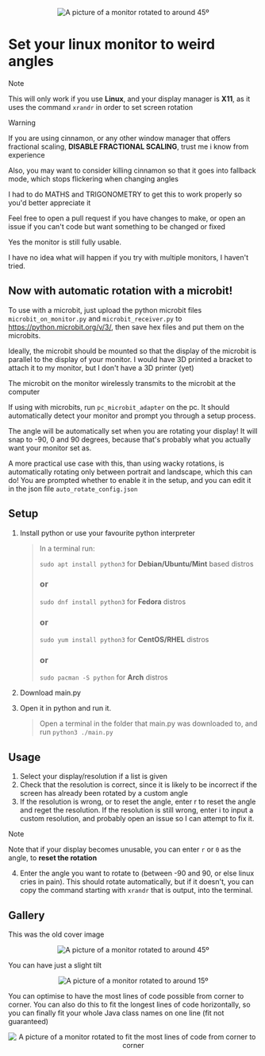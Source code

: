 <p></p>
<center><img style="max-height:40vh; margin:0 auto" src="https://cloud-m3nwxccz4-hack-club-bot.vercel.app/0pxl_20250118_222421911.mp.jpg" alt="A picture of a monitor rotated to around 45º"></center>

# Set your linux monitor to weird angles
> [!note]
> This will only work if you use **Linux**, and your display manager is **X11**, as it uses the command `xrandr` in order to set screen rotation

> [!WARNING]
> If you are using cinnamon, or any other window manager that offers fractional scaling, **DISABLE FRACTIONAL SCALING**, trust me i know from experience
> 
> Also, you may want to consider killing cinnamon so that it goes into fallback mode, which stops flickering when changing angles



I had to do MATHS and TRIGONOMETRY to get this to work properly so you'd better appreciate it

Feel free to open a pull request if you have changes to make, or open an issue if you can't code but want something to be changed or fixed

Yes the monitor is still fully usable.

I have no idea what will happen if you try with multiple monitors, I haven't tried.

## Now with automatic rotation with a microbit!

To use with a microbit, just upload the python microbit files `microbit_on_monitor.py` and `microbit_receiver.py` to https://python.microbit.org/v/3/, then save hex files and put them on the microbits.

Ideally, the microbit should be mounted so that the display of the microbit is parallel to the display of your monitor. I would have 3D printed a bracket to attach it to my monitor, but I don't have a 3D printer (yet)

The microbit on the monitor wirelessly transmits to the microbit at the computer

If using with microbits, run `pc_microbit_adapter` on the pc. It should automatically detect your monitor and prompt you through a setup process.

The angle will be automatically set when you are rotating your display! It will snap to -90, 0 and 90 degrees, because that's probably what you actually want your monitor set as.

A more practical use case with this, than using wacky rotations, is automatically rotating only between portrait and landscape, which this can do! You are prompted whether to enable it in the setup, and you can edit it in the json file `auto_rotate_config.json`



## Setup
1. Install python or use your favourite python interpreter
   > In a terminal run:
   > 
   > `sudo apt install python3` for **Debian/Ubuntu/Mint** based distros
   > ### or
   > `sudo dnf install python3` for **Fedora** distros
   > ### or
   > `sudo yum install python3` for **CentOS/RHEL** distros
   > ### or
   > `sudo pacman -S python` for **Arch** distros

2. Download main.py
3. Open it in python and run it.
   > Open a terminal in the folder that main.py was downloaded to, and run `python3 ./main.py`

## Usage
1. Select your display/resolution if a list is given
2. Check that the resolution is correct, since it is likely to be incorrect if the screen has already been rotated by a custom angle
3. If the resolution is wrong, or to reset the angle, enter r to reset the angle and reget the resolution. If the resolution is still wrong, enter i to input a custom resolution, and probably open an issue so I can attempt to fix it.
> [!note]
> Note that if your display becomes unusable, you can enter `r` or `0` as the angle, to **reset the rotation**
4. Enter the angle you want to rotate to (between -90 and 90, or else linux cries in pain). This should rotate automatically, but if it doesn't, you can copy the command starting with `xrandr` that is output, into the terminal.


## Gallery
This was the old cover image
<center><img style="max-height:40vh; margin:0 auto" src="https://cloud-6d0f8u903-hack-club-bot.vercel.app/0pxl_20241016_201340650.mp_2.jpg" alt="A picture of a monitor rotated to around 45º"></center>


You can have just a slight tilt
<center><img style="max-height:40vh; margin:0 auto" src="https://cloud-3erbv079e-hack-club-bot.vercel.app/0pxl_20241016_201435065.mp.jpg" alt="A picture of a monitor rotated to around 15º"></center>


You can optimise to have the most lines of code possible from corner to corner. You can also do this to fit the longest lines of code horizontally, so you can finally fit your whole Java class names on one line (fit not guaranteed)
<center><img style="max-height:40vh; margin:0 auto" src="https://cloud-3erbv079e-hack-club-bot.vercel.app/1pxl_20241016_201542358.mp_2.jpg" alt="A picture of a monitor rotated to fit the most lines of code from corner to corner"></center>
